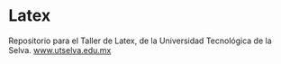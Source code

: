 # Latex
Repositorio para el Taller de Latex, de la Universidad Tecnológica de la Selva. www.utselva.edu.mx
